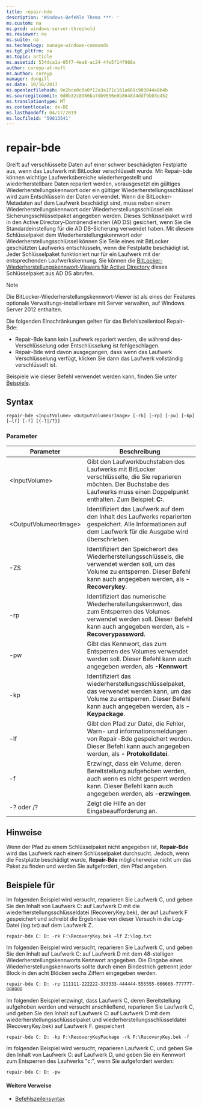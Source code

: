 ```yaml
---
title: repair-bde
description: 'Windows-Befehle Thema ***- '
ms.custom: na
ms.prod: windows-server-threshold
ms.reviewer: na
ms.suite: na
ms.technology: manage-windows-commands
ms.tgt_pltfrm: na
ms.topic: article
ms.assetid: 534dca1a-05f7-4ea8-ac24-4fe5f14f988a
author: coreyp-at-msft
ms.author: coreyp
manager: dongill
ms.date: 10/16/2017
ms.openlocfilehash: 9e2bce0c0a0f12a3a171c161a669c903044e8b4b
ms.sourcegitcommit: 0d0b32c8986ba7db9536e0b8648d4ddf9b03e452
ms.translationtype: MT
ms.contentlocale: de-DE
ms.lasthandoff: 04/17/2019
ms.locfileid: "59813541"
---
```

# <a name="repair-bde"></a>repair-bde



Greift auf verschlüsselte Daten auf einer schwer beschädigten Festplatte aus, wenn das Laufwerk mit BitLocker verschlüsselt wurde. Mit Repair-bde können wichtige Laufwerksbereiche wiederhergestellt und wiederherstellbare Daten repariert werden, vorausgesetzt ein gültiges Wiederherstellungskennwort oder ein gültiger Wiederherstellungsschlüssel wird zum Entschlüsseln der Daten verwendet. Wenn die BitLocker-Metadaten auf dem Laufwerk beschädigt sind, muss neben einem Wiederherstellungskennwort oder Wiederherstellungsschlüssel ein Sicherungsschlüsselpaket angegeben werden. Dieses Schlüsselpaket wird in den Active Directory-Domänendiensten (AD DS) gesichert, wenn Sie die Standardeinstellung für die AD DS-Sicherung verwendet haben. Mit diesem Schlüsselpaket dem Wiederherstellungskennwort oder Wiederherstellungsschlüssel können Sie Teile eines mit BitLocker geschützten Laufwerks entschlüsseln, wenn die Festplatte beschädigt ist. Jeder Schlüsselpaket funktioniert nur für ein Laufwerk mit der entsprechenden Laufwerkskennung. Sie können die [BitLocker-Wiederherstellungskennwort-Viewers für Active Directory](https://technet.microsoft.com/library/dd875531(v=ws.10).aspx) dieses Schlüsselpaket aus AD DS abrufen.

> [!NOTE]
> Die BitLocker-Wiederherstellungskennwort-Viewer ist als eines der Features optionale Verwaltungs-installierbare mit Server verwalten, auf Windows Server 2012 enthalten.

Die folgenden Einschränkungen gelten für das Befehlszeilentool Repair-Bde:
-   Repair-Bde kann kein Laufwerk repariert werden, die während des-Verschlüsselung oder Entschlüsselung ist fehlgeschlagen.
-   Repair-Bde wird davon ausgegangen, dass wenn das Laufwerk Verschlüsselung verfügt, klicken Sie dann das Laufwerk vollständig verschlüsselt ist.

Beispiele wie dieser Befehl verwendet werden kann, finden Sie unter [Beispiele](#BKMK_Examples).

## <a name="syntax"></a>Syntax

```
repair-bde <InputVolume> <OutputVolumeorImage> [-rk] [–rp] [-pw] [–kp] [–lf] [-f] [{-?|/?}]
```

### <a name="parameters"></a>Parameter

|Parameter|Beschreibung|
|---------|-----------|
|\<InputVolume>|Gibt den Laufwerkbuchstaben des Laufwerks mit BitLocker verschlüsselte, die Sie reparieren möchten. Der Buchstabe des Laufwerks muss einen Doppelpunkt enthalten. Zum Beispiel: **C:**.|
|\<OutputVolumeorImage>|Identifiziert das Laufwerk auf dem den Inhalt des Laufwerks reparierten gespeichert. Alle Informationen auf dem Laufwerk für die Ausgabe wird überschrieben.|
|-ZS|Identifiziert den Speicherort des Wiederherstellungsschlüssels, die verwendet werden soll, um das Volume zu entsperren. Dieser Befehl kann auch angegeben werden, als **- Recoverykey**.|
|-rp|Identifiziert das numerische Wiederherstellungskennwort, das zum Entsperren des Volumes verwendet werden soll. Dieser Befehl kann auch angegeben werden, als **- Recoverypassword**.|
|-pw|Gibt das Kennwort, das zum Entsperren des Volumes verwendet werden soll. Dieser Befehl kann auch angegeben werden, als **-Kennwort**|
|-kp|Identifiziert das wiederherstellungsschlüsselpaket, das verwendet werden kann, um das Volume zu entsperren. Dieser Befehl kann auch angegeben werden, als **- Keypackage**.|
|-lf|Gibt den Pfad zur Datei, die Fehler, Warn- und informationsmeldungen von Repair-Bde gespeichert werden. Dieser Befehl kann auch angegeben werden, als **- Protokolldatei**.|
|-f|Erzwingt, dass ein Volume, deren Bereitstellung aufgehoben werden, auch wenn es nicht gesperrt werden kann. Dieser Befehl kann auch angegeben werden, als **-erzwingen**.|
|-? oder /?|Zeigt die Hilfe an der Eingabeaufforderung an.|

## <a name="remarks"></a>Hinweise

Wenn der Pfad zu einem Schlüsselpaket nicht angegeben ist, **Repair-Bde** wird das Laufwerk nach einem Schlüsselpaket durchsucht. Jedoch, wenn die Festplatte beschädigt wurde, **Repair-Bde** möglicherweise nicht um das Paket zu finden und werden Sie aufgefordert, den Pfad angeben.

## <a name="BKMK_Examples"></a>Beispiele für

Im folgenden Beispiel wird versucht, reparieren Sie Laufwerk C, und geben Sie den Inhalt von Laufwerk C: auf Laufwerk D mit die wiederherstellungsschlüsseldatei (RecoveryKey.bek), der auf Laufwerk F gespeichert und schreibt die Ergebnisse von dieser Versuch in die Log-Datei (log.txt) auf dem Laufwerk Z.
```
repair-bde C: D: -rk F:\RecoveryKey.bek –lf Z:\log.txt
```
Im folgenden Beispiel wird versucht, reparieren Sie Laufwerk C, und geben Sie den Inhalt auf Laufwerk C: auf Laufwerk D mit dem 48-stelligen Wiederherstellungskennworts Kennwort angegeben. Die Eingabe eines Wiederherstellungskennworts sollte durch einen Bindestrich getrennt jeder Block in den acht Blöcken sechs Ziffern eingegeben werden.
```
repair-bde C: D: -rp 111111-222222-333333-444444-555555-666666-777777-888888
```
Im folgenden Beispiel erzwingt, dass Laufwerk C, deren Bereitstellung aufgehoben werden und versucht anschließend, reparieren Sie Laufwerk C, und geben Sie den Inhalt auf Laufwerk C: auf Laufwerk D mit dem wiederherstellungsschlüsselpaket und wiederherstellungsschlüsseldatei (RecoveryKey.bek) auf Laufwerk F. gespeichert
```
repair-bde C: D: -kp F:\RecoveryKeyPackage -rk F:\RecoveryKey.bek -f
```
Im folgenden Beispiel wird versucht, reparieren Laufwerk C, und geben Sie den Inhalt von Laufwerk C: auf Laufwerk D, und geben Sie ein Kennwort zum Entsperren des Laufwerks "c:", wenn Sie aufgefordert werden:
```
repair-bde C: D: -pw
```

#### <a name="additional-references"></a>Weitere Verweise

-   [Befehlszeilensyntax](command-line-syntax-key.md)